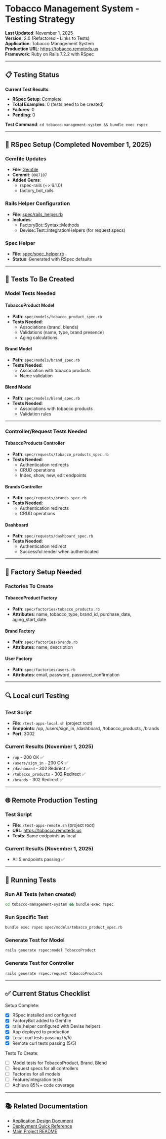 # Tobacco Management System - Testing Strategy

**Last Updated**: November 1, 2025  
**Version**: 2.0 (Refactored - Links to Tests)  
**Application**: Tobacco Management System  
**Production URL**: https://tobacco.remoteds.us  
**Framework**: Ruby on Rails 7.2.2 with RSpec

---

## 📋 Testing Status

**Current Test Results**:
- **RSpec Setup**: Complete
- **Total Examples**: 0 (tests need to be created)
- **Failures**: 0
- **Pending**: 0

**Test Command**: `cd tobacco-management-system && bundle exec rspec`

---

## 🚀 RSpec Setup (Completed November 1, 2025)

### **Gemfile Updates**
- **File**: [Gemfile](https://github.com/worldchanger/tobacco-management-system/blob/main/Gemfile)
- **Commit**: `8087107`
- **Added Gems**: 
  - rspec-rails (~> 6.1.0)
  - factory_bot_rails

### **Rails Helper Configuration**
- **File**: [spec/rails_helper.rb](https://github.com/worldchanger/tobacco-management-system/blob/main/spec/rails_helper.rb)
- **Includes**:
  - FactoryBot::Syntax::Methods
  - Devise::Test::IntegrationHelpers (for request specs)

### **Spec Helper**
- **File**: [spec/spec_helper.rb](https://github.com/worldchanger/tobacco-management-system/blob/main/spec/spec_helper.rb)
- **Status**: Generated with RSpec defaults

---

## 📝 Tests To Be Created

### **Model Tests Needed**

#### TobaccoProduct Model
- **Path**: `spec/models/tobacco_product_spec.rb`
- **Tests Needed**: 
  - Associations (brand, blends)
  - Validations (name, type, brand presence)
  - Aging calculations

#### Brand Model
- **Path**: `spec/models/brand_spec.rb`
- **Tests Needed**:
  - Association with tobacco products
  - Name validation

#### Blend Model
- **Path**: `spec/models/blend_spec.rb`
- **Tests Needed**:
  - Associations with tobacco products
  - Validation rules

---

### **Controller/Request Tests Needed**

#### TobaccoProducts Controller
- **Path**: `spec/requests/tobacco_products_spec.rb`
- **Tests Needed**:
  - Authentication redirects
  - CRUD operations
  - Index, show, new, edit endpoints

#### Brands Controller
- **Path**: `spec/requests/brands_spec.rb`
- **Tests Needed**:
  - Authentication redirects
  - CRUD operations

#### Dashboard
- **Path**: `spec/requests/dashboard_spec.rb`
- **Tests Needed**:
  - Authentication redirect
  - Successful render when authenticated

---

## 🧰 Factory Setup Needed

### **Factories To Create**

#### TobaccoProduct Factory
- **Path**: `spec/factories/tobacco_products.rb`
- **Attributes**: name, tobacco_type, brand_id, purchase_date, aging_start_date

#### Brand Factory
- **Path**: `spec/factories/brands.rb`
- **Attributes**: name, description

#### User Factory
- **Path**: `spec/factories/users.rb`
- **Attributes**: email, password, password_confirmation

---

## 🔍 Local curl Testing

### **Test Script**
- **File**: `/test-apps-local.sh` (project root)
- **Endpoints**: /up, /users/sign_in, /dashboard, /tobacco_products, /brands
- **Port**: 3002

### **Current Results** (November 1, 2025)
- `/up` - 200 OK ✅
- `/users/sign_in` - 200 OK ✅
- `/dashboard` - 302 Redirect ✅
- `/tobacco_products` - 302 Redirect ✅
- `/brands` - 302 Redirect ✅

---

## 🌐 Remote Production Testing

### **Test Script**
- **File**: `/test-apps-remote.sh` (project root)
- **URL**: https://tobacco.remoteds.us
- **Tests**: Same endpoints as local

### **Current Results** (November 1, 2025)
- All 5 endpoints passing ✅

---

## 🚀 Running Tests

### **Run All Tests** (when created)
```bash
cd tobacco-management-system && bundle exec rspec
```

### **Run Specific Test**
```bash
bundle exec rspec spec/models/tobacco_product_spec.rb
```

### **Generate Test for Model**
```bash
rails generate rspec:model TobaccoProduct
```

### **Generate Test for Controller**
```bash
rails generate rspec:request TobaccoProducts
```

---

## ✅ Current Status Checklist

Setup Complete:
- [x] RSpec installed and configured
- [x] FactoryBot added to Gemfile
- [x] rails_helper configured with Devise helpers
- [x] App deployed to production
- [x] Local curl tests passing (5/5)
- [x] Remote curl tests passing (5/5)

Tests To Create:
- [ ] Model tests for TobaccoProduct, Brand, Blend
- [ ] Request specs for all controllers
- [ ] Factories for all models
- [ ] Feature/integration tests
- [ ] Achieve 85%+ code coverage

---

## 📚 Related Documentation

- [Application Design Document](../application-design-documents/tobacco-management-system.md)
- [Deployment Quick Reference](../deployment-guides/DEPLOYMENT_QUICK_REFERENCE.md)
- [Main Project README](../../README.md)
